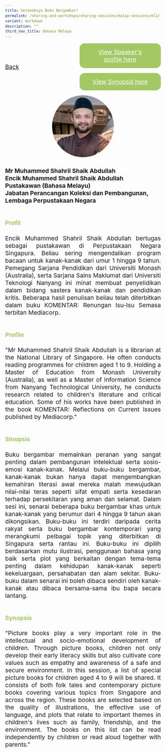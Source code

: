 ```yaml
---
title: Seronoknya Buku Bergambar!
permalink: /sharing-and-workshops/sharing-sessions/malay-sessions/ml2/
variant: markdown
description: ""
third_nav_title: Bahasa Melayu
---
```

<style>
.entry-title{
  font-size: 2.25rem;
  font-weight: 700;
  margin-bottom: 2rem;
  text-align: center;
}
.entry-content p{
  text-align: justify;
}

.entry-title.supported-by{
  margin-bottom: 0;
  margin-top: 3rem;
}

.entry-content .buttons-container{
  align-items: center;
  column-gap: 1rem;
  display: flex;
  flex-wrap: wrap;
  justify-content: center;
}
.entry-content .buttons-container .btn-link{
  background-color: #7431e8;
  border-radius: 0.4rem;
  color: #fff;
  font-size: 1.5rem;
  margin-bottom: 1rem;
  padding: 15px 20px;
  text-align: center;
  text-decoration: none;
  width: 15rem;
}
.entry-content .buttons-container .btn-link:hover{
  background-color: lightgrey;
}

.entry-content.sharing-sessions{
  align-items: center;
  display: flex;
  flex-direction: column;
  row-gap: 1.5rem;
}
.entry-content.sharing-sessions .session-item{
  align-items: flex-start;
  background-color:#d84178;
  border-radius: 0.5rem;
  color: #ffffff;
  row-gap: 2rem;
  display: flex;
  font-size: 1.1rem;
  flex-direction: column;
  line-height: 1.2;
  justify-content: space-between;
  margin-bottom: 2rem;
  padding: 1rem;
  width: 100%;
}
.entry-content.sharing-sessions .session-item .lower-wrapper{
  display: flex;
  flex-direction: column;
  row-gap: 2rem;
  width: 100%;
}
.entry-content.sharing-sessions .session-item .session-link{
  border: 2px solid lightgrey;
  border-radius: 0.5rem;
  padding: 1rem;
  text-align: center;
}
.entry-content.sharing-sessions .session-item .session-link a{
  color: #ffffff;
}

.entry-content.sharing-sessions.malay-sessions .session-item{
  background-color: #a3c864;
}

.entry-content.sharing-sessions.tamil-sessions .session-item,
.entry-content.sharing-sessions.preschools-exhibitors .session-item{
  background-color: #9b4490;
}

.entry-content.sharing-sessions.english-sessions .session-item{
  background-color: #fa0;
}

.entry-content.sharing-sessions.primary-secondary-exhibitors .session-item{
  background-color: #a3c864;
}

.entry-content.sharing-sessions .session-item .session-link:hover{
  background-color: lightgrey;
}

.entry-content.sharing-session-item{
  font-size: 1.2rem;
}
.entry-content.sharing-session-item .sharing-sessions-nav{
  align-items: center;
  column-gap: 1rem;
  display: flex;
  flex-wrap: wrap;
  justify-content: space-between;
  padding-bottom: 1rem;
}
.entry-content.sharing-session-item .sharing-sessions-nav .inner-nav-wrapper{
  column-gap: 1rem;
  display: flex;
  flex: 2;
  flex-wrap: wrap;
  justify-content: flex-end;
  row-gap: 1rem;
}
.entry-content.sharing-session-item .sharing-sessions-nav .inner-nav-wrapper .nav-btn{
  background-color: #d84178;
  border-radius: 1rem;
  color: #fff;
  padding: 1rem 2rem;
  text-align: center;
  width: 100%;
}
.entry-content.sharing-session-item.malay-session .sharing-sessions-nav .inner-nav-wrapper .nav-btn{
  background-color: #a3c864;
}
.entry-content.sharing-session-item.tamil-session .sharing-sessions-nav .inner-nav-wrapper .nav-btn{
  background-color: #9b4490;
}
.entry-content.sharing-session-item.english-session .sharing-sessions-nav .inner-nav-wrapper .nav-btn{
  background-color: #fa0;
}
.entry-content.sharing-session-item .sharing-sessions-nav .inner-nav-wrapper .nav-btn:hover{
  background-color: lightgrey;
}
.entry-content.sharing-session-item .profile-photo-container{
  align-items: center;
  column-gap: 1rem;
  display: flex;
  flex-wrap: wrap;
  justify-content: space-between;
  row-gap: 1rem;
}
.entry-content.sharing-session-item .profile-photo{
  align-items: center;
  column-gap: 2rem;
  display: flex;
  flex-wrap: wrap;
  justify-content: center;
  row-gap: 2rem;
  margin-bottom: 2rem;
}
.entry-content.sharing-session-item .profile-photo img{
  border-radius: 100px;
  width: 200px;
}
.entry-content.sharing-session-item.awardee-item .profile-photo{
  width: 100%;
}
.entry-content.sharing-session-item .profile-name{
  font-weight: 700;
  margin-bottom: 3rem;
}
.entry-content.sharing-session-item h4{
  color: #d84178;
}
.entry-content.sharing-session-item.malay-session h4{
  color: #a3c864;
}
.entry-content.sharing-session-item.tamil-session h4{
  color: #9b4490;
}
.entry-content.sharing-session-item.english-session h4{
  color: #fa0;
}
.entry-content.sharing-session-item.awardee-item h3,
.entry-content.sharing-session-item.awardee-item h4{
  color: #4372d6;
}
.entry-content.sharing-session-item .section-wrapper{
  margin-bottom: 3rem;
}

.entry-content.awardees-container h4{
  font-weight: 700;
  margin-bottom: 3rem;
}
.entry-content.awardees-container a{
  text-decoration: none;
}
.entry-content.awardees-container .section-wrapper{
  margin-bottom: 10rem;
}
.entry-content.awardees-container .section-row{
  column-gap: 1rem;
  display: flex;
  flex-wrap: wrap;
  justify-content: space-around;
  row-gap: 1rem;
}
.entry-content.awardees-container .section-column{
  width: 30%;
}
.entry-content.awardees-container .awardee-wrapper{
  align-items: center;
  display: flex;
  flex-direction: column;
  justify-content: center;
  row-gap: 1rem;
}
.entry-content.awardees-container .awardee-wrapper .awardee-pic{
  width: 10rem;
}
.entry-content.awardees-container .awardee-wrapper .awardee-profile{
  color: #484848;
  text-align: center;
}
.entry-content.awardees-container .awardee-wrapper .name-english{
  font-size: 1.25rem;
  margin-bottom: 1rem;
}
.entry-content.awardees-container .awardee-wrapper .name-chinese{
  font-size: 1.25rem;
  margin-bottom: 1rem;
}

.entry-content .btntop{
  position: fixed;
  float: right;
  bottom: 20px;
  right: 80px;
  z-index: 99;
  boder: none;
  background-color: #3bb9ff;
  cursor: pointer;
  padding: 15px;
  boder-radius: 4px;
  color: #fff;
  font-weight: 600;
}

.coming-soon{
  color: #7431e8;
  font-size: 2rem;
  font-weight: 700;
  margin-top: 3rem;
  text-align: center;
}

@media all and (min-width: 40rem ){
  .entry-content.sharing-sessions{
    align-items: flex-start;
    display: flex;
    flex-direction: column;
    row-gap: 1.5rem;
  }

  
  .entry-content.sharing-sessions .session-item .lower-wrapper{
    align-items: center;
    flex-direction: row;
    justify-content: space-between;
  }

  .entry-content.sharing-session-item .sharing-sessions-nav .inner-nav-wrapper .nav-btn{
    width: 45%;
  }
}
</style>

<div class="entry-content sharing-session-item malay-session">
<div class="sharing-sessions-nav">
<a href="/sharing-and-workshops/sharing-sessions/malay-sessions/">Back</a>
<div class="inner-nav-wrapper">
<a class="nav-btn" href="#C1">View Speaker's profile here</a>
<a class="nav-btn" href="#C2">View Synopsis here</a>
</div>
</div>

<div class="profile-photo">
<img alt="Muhammed Shahril Shaik Abdullah" src="/images/Sharing_sessions/muhammed-shahril-shaik-abdullah.jpg">
</div>

<div class="profile-name">
Mr Muhammed Shahril Shaik Abdullah<br>
Encik Muhammed Shahril Shaik Abdullah<br>
Pustakawan (Bahasa Melayu)<br>
Jabatan Perancangan Koleksi dan Pembangunan, Lembaga Perpustakaan Negara
</div>

<div class="section-wrapper">
<h4 id="C1">Profil</h4>
<p>
Encik Muhammed Shahril Shaik Abdullah bertugas sebagai pustakawan di Perpustakaan Negara Singapura. Beliau sering mengendalikan program bacaan untuk kanak-kanak dari umur 1 hingga 9 tahun. Pemegang Sarjana Pendidikan dari Universiti Monash (Australia), serta Sarjana Sains Maklumat dari Universiti Teknologi Nanyang ini minat membuat penyelidikan dalam bidang sastera kanak-kanak dan pendidikan kritis. Beberapa hasil penulisan beliau telah diterbitkan dalam buku KOMENTAR: Renungan Isu-Isu Semasa terbitan Mediacorp.
</p>
</div>

<div class="section-wrapper">
<h4>Profile</h4>
<p>
"Mr Muhammed Shahril Shaik Abdullah is a librarian at the National Library of Singapore. He often conducts reading programmes for children aged 1 to 9. Holding a Master of Education from Monash University (Australia), as well as a Master of Information Science from Nanyang Technological University, he conducts research related to children's literature and critical education. Some of his works have been published in the book KOMENTAR: Reflections on Current Issues published by Mediacorp."
</p>
</div>

<div class="section-wrapper">
<h4 id="C2">Sinopsis</h4> 
<p>
Buku bergambar memainkan peranan yang sangat penting dalam pembangunan intelektual serta sosio-emosi kanak-kanak. Melalui buku-buku bergambar, kanak-kanak bukan hanya dapat mengembangkan kemahiran literasi awal mereka malah mewujudkan nilai-nilai teras seperti sifat empati serta kesedaran terhadap persekitaran yang aman dan selamat. Dalam sesi ini, senarai beberapa buku bergambar khas untuk kanak-kanak yang berumur dari 4 hingga 9 tahun akan dikongsikan. Buku-buku ini terdiri daripada cerita rakyat serta buku bergambar kontemporari yang merangkumi pelbagai topik yang diterbitkan di Singapura serta rantau ini.  Buku-buku ini dipilih berdasarkan mutu ilustrasi, penggunaan bahasa yang baik serta plot yang berkaitan dengan tema-tema penting dalam kehidupan kanak-kanak seperti kekeluargaan, persahabatan dan alam sekitar. Buku-buku dalam senarai ini boleh dibaca sendiri oleh kanak-kanak atau dibaca bersama-sama ibu bapa secara lantang.
</p>
</div>

<div class="section-wrapper">
<h4>Synopsis</h4> 
<p>
"Picture books play a very important role in the intellectual and socio-emotional development of children. Through picture books, children not only develop their early literacy skills but also cultivate core values such as empathy and awareness of a safe and secure environment. In this session, a list of special picture books for children aged 4 to 9 will be shared. It consists of both folk tales and contemporary picture books covering various topics from Singapore and across the region. These books are selected based on the quality of illustrations, the effective use of language, and plots that relate to important themes in children's lives such as family, friendship, and the environment. The books on this list can be read independently by children or read aloud together with parents."
</p>
</div>

<div class="section-wrapper">
</div>
</div>